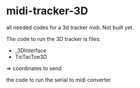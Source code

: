 midi-tracker-3D
===============

all needed codes for a 3d tracker midi. Not built yet.

The code to run the 3D tracker is files:
- _3DInterface
- TicTacToe3D

=> coordinates to send 


the code to run the serial to midi converter
